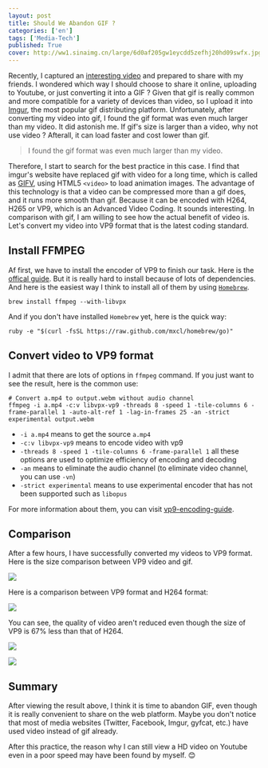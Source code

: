 ```yaml
---
layout: post
title: Should We Abandon GIF ?
categories: ['en']
tags: ['Media-Tech']
published: True
cover: http://ww1.sinaimg.cn/large/6d0af205gw1eycdd5zefhj20hd09swfx.jpg
---
```


Recently, I captured an [interesting video](http://hectorguo.com/en/iphone-game-controler/) and prepared to share with my friends. I wondered which way I should choose to share it online, uploading to Youtube, or just converting it into a GIF ?  Given that gif is really common and more compatible for a variety of devices than video, so I upload it into [Imgur](http://imgur.com/), the most popular gif distributing platform. Unfortunately, after converting my video into gif, I found the gif format was even much larger than my video. It did astonish me. If gif's size is larger than a video, why not use video ?  Afterall, it can load faster and cost lower than gif.

> I found the gif format was even much larger than my video.

Therefore, I start to search for the best practice in this case. I find that imgur's website have replaced gif with video for a long time, which is called as [GIFV](https://imgur.com/blog/2014/10/09/introducing-gifv/), using HTML5 `<video>` to load animation images. The advantage of this technology is that a video can be compressed more than a gif does, and it runs more smooth than gif. Because it can be encoded with H264, H265 or VP9, which is an Advanced Video Coding. It sounds interesting. In comparison with gif, I am willing to see how the actual benefit of video is. Let's convert my video into VP9 format that is the latest coding standard.

## Install FFMPEG
Af first, we have to install the encoder of VP9 to finish our task. Here is the [offical guide](https://trac.ffmpeg.org/wiki/CompilationGuide/Ubuntu). But it is really hard to install because of lots of dependencies. And here is the easiest way I think to install all of them by using [`Homebrew`](http://brew.sh/).

```
brew install ffmpeg --with-libvpx
```

And if you don't have installed `Homebrew` yet, here is the quick way:

```
ruby -e "$(curl -fsSL https://raw.github.com/mxcl/homebrew/go)"
```

## Convert video to VP9 format
I admit that there are lots of options in `ffmpeg` command. If you just want to see the result, here is the common use:

```
# Convert a.mp4 to output.webm without audio channel
ffmpeg -i a.mp4 -c:v libvpx-vp9 -threads 8 -speed 1 -tile-columns 6 -frame-parallel 1 -auto-alt-ref 1 -lag-in-frames 25 -an -strict experimental output.webm
```

- `-i a.mp4` means to get the source `a.mp4`
- `-c:v libvpx-vp9` means to encode video with vp9
- `-threads 8 -speed 1 -tile-columns 6 -frame-parallel 1` all these options are used to optimize efficiency of encoding and decoding
- `-an` means to eliminate the audio channel (to eliminate video channel, you can use `-vn`)
- `-strict experimental` means to use experimental encoder that has not been supported such as `libopus`

For more information about them, you can visit [vp9-encoding-guide](http://wiki.webmproject.org/ffmpeg/vp9-encoding-guide).

## Comparison
After a few hours, I have successfully converted my videos to VP9 format. Here is the size comparison between VP9 video and gif.

![](http://ww3.sinaimg.cn/large/6d0af205gw1eyccckkzuyj20bm01tgll.jpg)

Here is a comparison between VP9 format and H264 format:

![](http://ww4.sinaimg.cn/large/6d0af205gw1eyccby0j55j20c80arjs1.jpg)

You can see, the quality of video aren't reduced even though the size of VP9 is 67% less than that of H264.

![](http://ww2.sinaimg.cn/large/6d0af205gw1eycccso257j20b9019q2z.jpg)

![](http://ww2.sinaimg.cn/large/6d0af205gw1eyccgin81oj21960yeana.jpg)

## Summary
After viewing the result above, I think it is time to abandon GIF, even though it is really convenient to share on the web platform. Maybe you don't notice that most of media websites (Twitter, Facebook, Imgur, gyfcat, etc.) have used video instead of gif already.

After this practice, the reason why I can still view a HD video on Youtube even in a poor speed may have been found by myself. 😊
